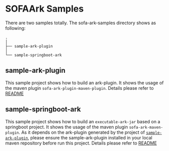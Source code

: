 # SOFAArk Samples 

There are two samples totally. The sofa-ark-samples directory shows as following:

```
.
│
├── sample-ark-plugin 
│ 
└── sample-springboot-ark 

```

## sample-ark-plugin
This sample project shows how to build an ark-plugin. It shows the 
usage of the maven plugin `sofa-ark-plugin-maven-plugin`. Details
please refer to [README](./sample-ark-plugin/README.md)

## sample-springboot-ark
This sample project shows how to build an `executable-ark-jar` based
on a springboot project. It shows the usage of the maven plugin
`sofa-ark-maven-plugin`. As it depends on the ark-plugin generated by
the project of [`sample-ark-plugin`](./sample-ark-plugin/README.md), please
ensure the sample-ark-plugin installed in your local maven repository 
before run this project. Details please refer to [README](./sample-springboot-ark/README.md)
